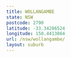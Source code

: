 ```yaml
---
title: WOLLANGAMBE
state: NSW
postcode: 2790
latitude: -33.34286524
longitude: 150.4413864
url: /nsw/wollangambe/
layout: suburb
---
```

